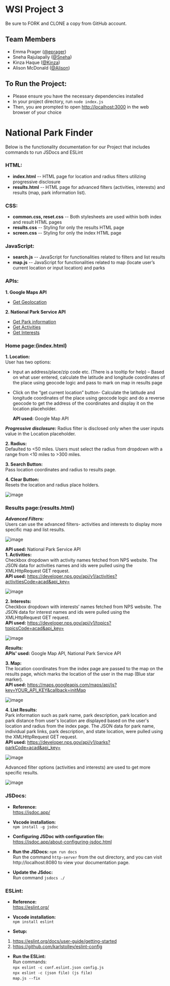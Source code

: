 # WSI Project 3

Be sure to FORK and CLONE a copy from GitHub account.

## Team Members
* Emma Prager ([@eprager](https://github.com/eprager/))
* Sneha Rajulapally ([@Sneha](https://github.com/SnehaRajulapally))
* Kinza Haque ([@Kinza](https://github.com/khaque1))
* Alison McDonald ([@Alison](https://github.com/missamcdonald))

## To Run the Project:

* Please ensure you have the necessary dependencies installed
* In your project directory, run `node index.js`
* Then, you are prompted to open [http://localhost:3000](http://localhost:3000) in the web browser of your choice

# National Park Finder

Below is the functionality documentation for our Project that includes commands to run JSDocs and ESLint

### HTML: 
- **index.html** -- HTML page for location and radius filters utilizing progressive disclosure 
- **results.html** -- HTML page for advanced filters (activities, interests) and results (map, park information list).

### CSS: 
- **common.css, reset.css** -- Both stylesheets are used within both index and result HTML pages
- **results.css** -- Styling for only the results HTML page
- **screen.css** -- Styling for only the index HTML page

### JavaScript:
- **search.js** -- JavaScript for functionalities related to filters and list results
- **map.js** -- JavaScript for functionalities related to map (locate user’s current location or input location) and parks

### APIs:
**1. Google Maps API**
  - [Get Geolocation](https://maps.googleapis.com/maps/api/js?key=YOUR_API_KEY&callback=initMap)

**2. National Park Service API**
  - [Get Park information](https://developer.nps.gov/api/v1/parks?parkCode=acad&api_key=)
  - [Get Activities](https://developer.nps.gov/api/v1/activities?activitiesCode=acad&api_key=)
  - [Get Interests](https://developer.nps.gov/api/v1/topics?topicsCode=acad&api_key=)

### Home page:(index.html) 
**1. Location:** <br>
  User has two options:
- Input an address/place/zip code etc. (There is a tooltip for help) – Based on what user entered, calculate the latitude and longitude coordinates of the place using geocode logic and pass to mark on map in results page 
- Click on the “get current location” button- Calculate the latitude and longitude coordinates of the place using geocode logic and do a reverse geocode to get the address of the coordinates and display it on the location placeholder.

  **API used:** Google Map API

***Progressive disclosure:*** Radius filter is disclosed only when the user inputs value in the Location placeholder.

**2. Radius:** <br>
Defaulted to <50 miles. Users must select the radius from dropdown with a range from <10 miles to >300 miles.

**3. Search Button:** <br>
Pass location coordinates and radius to results page.

**4. Clear Button:** <br>
Resets the location and radius place holders.

![image](https://user-images.githubusercontent.com/46754241/112546397-60db0580-8d87-11eb-9c8b-ab0b897f37ec.png)

### Results page:(results.html) 
***Advanced Filters:*** <br>
Users can use the advanced filters- activities and interests to display more specific map and list results.

![image](https://user-images.githubusercontent.com/46754241/112555467-3e9cb400-8d96-11eb-947d-9a09ca50f86a.png)

**API used:** National Park Service API <br>
**1. Activities:** <br>
Checkbox dropdown with activity names fetched from NPS website. The JSON data for activities names and ids were pulled using the XMLHttpRequest GET request. <br>
**API used:** https://developer.nps.gov/api/v1/activities?activitiesCode=acad&api_key=

![image](https://user-images.githubusercontent.com/46754241/112546784-e52d8880-8d87-11eb-886f-227a2a78336e.png)

**2. Interests:** <br>
Checkbox dropdown with interests’ names fetched from NPS website. The JSON data for interest names and ids were pulled using the XMLHttpRequest GET request. <br>
**API used:** https://developer.nps.gov/api/v1/topics?topicsCode=acad&api_key=

![image](https://user-images.githubusercontent.com/46754241/112546826-f8d8ef00-8d87-11eb-8b7a-4f77bc426ad3.png)

***Results:*** <br>
**APIs' used:**  Google Map API, National Park Service API

**3. Map:** <br>
The location coordinates from the index page are passed to the map on the results page, which marks the location of the user in the map (Blue star marker). <br>
**API used:** https://maps.googleapis.com/maps/api/js?key=YOUR_API_KEY&callback=initMap

![image](https://user-images.githubusercontent.com/46754241/112555425-29278a00-8d96-11eb-8b74-22702747050b.png)

**4. List Results:** <br>
Park information such as park name, park description, park location and park distance from user's location are displayed based on the user's location and radius from the index page. The JSON data for park name, individual park links, park description, and state location, were pulled using the XMLHttpRequest GET request. <br>
**API used:** https://developer.nps.gov/api/v1/parks?parkCode=acad&api_key=

![image](https://user-images.githubusercontent.com/46754241/112555684-a94def80-8d96-11eb-892c-545330d40633.png)

Advanced filter options (activities and interests) are used to get more specific results.

![image](https://user-images.githubusercontent.com/46754241/112547179-68e77500-8d88-11eb-9b7f-6ea841964404.png)

### JSDocs:

- **Reference:** <br>
https://jsdoc.app/

- **Vscode installation:** <br>
``npm install -g jsdoc``

- **Configuring JSDoc with configuration file:** <br>
https://jsdoc.app/about-configuring-jsdoc.html

- **Run the JSDocs:**
``npm run docs`` <br>
Run the command ``http-server`` from the out directory, and you can visit http://localhost:8080 to view your documentation page.

- **Update the JSdoc:** <br>
Run command ``jsdocs ./``

### ESLint:

- **Reference:** <br>
https://eslint.org/

- **Vscode installation:** <br>
``npm install eslint``

- **Setup:** <br>
1. https://eslint.org/docs/user-guide/getting-started
2. https://github.com/karlstolley/eslint-config

- **Run the ESLint:** <br>
Run commands: <br>
``npx eslint -c conf.eslint.json config.js`` <br>
``npx eslint -c (json file) (js file)`` <br>
``map.js --fix``
